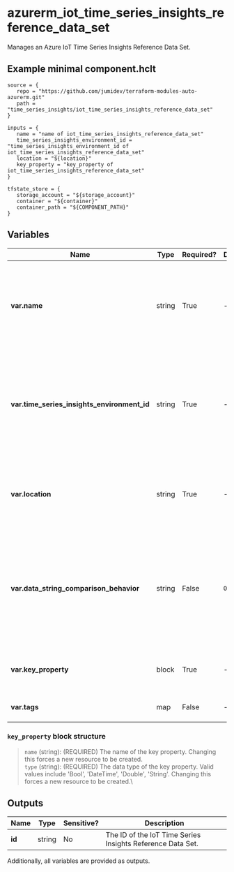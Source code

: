 # azurerm_iot_time_series_insights_reference_data_set

Manages an Azure IoT Time Series Insights Reference Data Set.

## Example minimal component.hclt

```hcl
source = {
   repo = "https://github.com/jumidev/terraform-modules-auto-azurerm.git" 
   path = "time_series_insights/iot_time_series_insights_reference_data_set" 
}

inputs = {
   name = "name of iot_time_series_insights_reference_data_set" 
   time_series_insights_environment_id = "time_series_insights_environment_id of iot_time_series_insights_reference_data_set" 
   location = "${location}" 
   key_property = "key_property of iot_time_series_insights_reference_data_set" 
}

tfstate_store = {
   storage_account = "${storage_account}" 
   container = "${container}" 
   container_path = "${COMPONENT_PATH}" 
}

```

## Variables

| Name | Type | Required? |  Default  |  possible values |  Description |
| ---- | ---- | --------- |  ----------- | ----------- | ----------- |
| **var.name** | string | True | -  |  -  |  Specifies the name of the Azure IoT Time Series Insights Reference Data Set. Changing this forces a new resource to be created. Must be globally unique. | 
| **var.time_series_insights_environment_id** | string | True | -  |  -  |  The resource ID of the Azure IoT Time Series Insights Environment in which to create the Azure IoT Time Series Insights Reference Data Set. Changing this forces a new resource to be created. | 
| **var.location** | string | True | -  |  -  |  Specifies the supported Azure location where the resource exists. Changing this forces a new resource to be created. | 
| **var.data_string_comparison_behavior** | string | False | `Ordinal`  |  `Ordinal`, `OrdinalIgnoreCase`  |  The comparison behavior that will be used to compare keys. Valid values include `Ordinal` and `OrdinalIgnoreCase`. Defaults to `Ordinal`. Changing this forces a new resource to be created. | 
| **var.key_property** | block | True | -  |  -  |  A `key_property` block. Changing this forces a new resource to be created. | 
| **var.tags** | map | False | -  |  -  |  A mapping of tags to assign to the resource. | 

### `key_property` block structure

> `name` (string): (REQUIRED) The name of the key property. Changing this forces a new resource to be created.\
> `type` (string): (REQUIRED) The data type of the key property. Valid values include 'Bool', 'DateTime', 'Double', 'String'. Changing this forces a new resource to be created.\



## Outputs

| Name | Type | Sensitive? | Description |
| ---- | ---- | --------- | --------- |
| **id** | string | No  | The ID of the IoT Time Series Insights Reference Data Set. | 

Additionally, all variables are provided as outputs.
